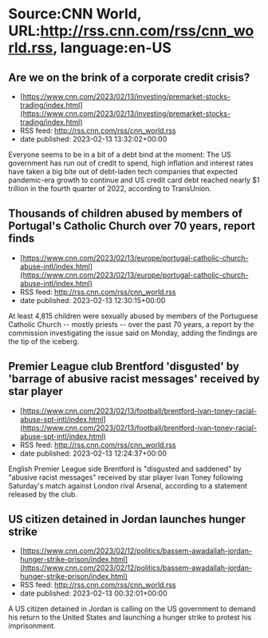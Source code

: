# Source:CNN World, URL:http://rss.cnn.com/rss/cnn_world.rss, language:en-US

## Are we on the brink of a corporate credit crisis?
 - [https://www.cnn.com/2023/02/13/investing/premarket-stocks-trading/index.html](https://www.cnn.com/2023/02/13/investing/premarket-stocks-trading/index.html)
 - RSS feed: http://rss.cnn.com/rss/cnn_world.rss
 - date published: 2023-02-13 13:32:02+00:00

Everyone seems to be in a bit of a debt bind at the moment: The US government has run out of credit to spend, high inflation and interest rates have taken a big bite out of debt-laden tech companies that expected pandemic-era growth to continue and US credit card debt reached nearly $1 trillion in the fourth quarter of 2022, according to TransUnion.

## Thousands of children abused by members of Portugal's Catholic Church over 70 years, report finds
 - [https://www.cnn.com/2023/02/13/europe/portugal-catholic-church-abuse-intl/index.html](https://www.cnn.com/2023/02/13/europe/portugal-catholic-church-abuse-intl/index.html)
 - RSS feed: http://rss.cnn.com/rss/cnn_world.rss
 - date published: 2023-02-13 12:30:15+00:00

At least 4,815 children were sexually abused by members of the Portuguese Catholic Church -- mostly priests -- over the past 70 years, a report by the commission investigating the issue said on Monday, adding the findings are the tip of the iceberg.

## Premier League club Brentford 'disgusted' by 'barrage of abusive racist messages' received by star player
 - [https://www.cnn.com/2023/02/13/football/brentford-ivan-toney-racial-abuse-spt-intl/index.html](https://www.cnn.com/2023/02/13/football/brentford-ivan-toney-racial-abuse-spt-intl/index.html)
 - RSS feed: http://rss.cnn.com/rss/cnn_world.rss
 - date published: 2023-02-13 12:24:37+00:00

English Premier League side Brentford is "disgusted and saddened" by "abusive racist messages" received by star player Ivan Toney following Saturday's match against London rival Arsenal, according to a statement released by the club.

## US citizen detained in Jordan launches hunger strike
 - [https://www.cnn.com/2023/02/12/politics/bassem-awadallah-jordan-hunger-strike-prison/index.html](https://www.cnn.com/2023/02/12/politics/bassem-awadallah-jordan-hunger-strike-prison/index.html)
 - RSS feed: http://rss.cnn.com/rss/cnn_world.rss
 - date published: 2023-02-13 00:32:01+00:00

A US citizen detained in Jordan is calling on the US government to demand his return to the United States and launching a hunger strike to protest his imprisonment.

